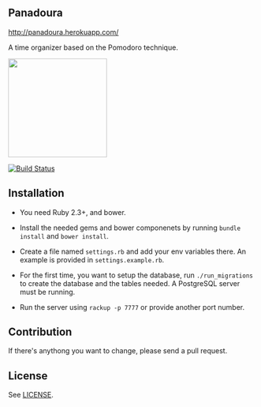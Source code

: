 Panadoura
---

http://panadoura.herokuapp.com/

A time organizer based on the Pomodoro technique.

<img src="https://github.com/aonemd/panadoura/blob/master/assets/images/cherrytomato.png" width="200">

[![Build Status](https://travis-ci.org/aonemd/panadoura.svg?branch=master)](https://travis-ci.org/aonemd/panadoura)

## Installation
- You need Ruby 2.3+, and bower.

- Install the needed gems and bower componenets by running `bundle install` and `bower install`.

- Create a file named `settings.rb` and add your env variables there.
  An example is provided in `settings.example.rb`.

- For the first time, you want to setup the database, run
  `./run_migrations` to create the database and the tables needed.
  A PostgreSQL server must be running.

- Run the server using `rackup -p 7777` or provide another port number.

## Contribution
If there's anythong you want to change, please send a pull request.

## License
See [LICENSE](https://github.com/aonemd/panadoura/blob/master/LICENSE).
